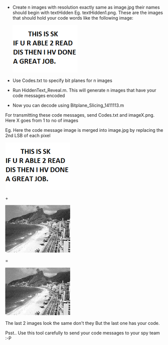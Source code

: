 * Create n images with resolution exactly same as image.jpg their names should begin with textHidden Eg. textHidden1.png.
  These are the images that should hold your code words like the following image:
  
  ![Example Image](textHidden1.png)
  
* Use Codes.txt to specify bit planes for n images
* Run HiddenText_Reveal.m. This will generate n images that have your code messages encoded
* Now you can decode using Bitplane_Slicing_1411113.m

For transmitting these code messages, send Codes.txt and imageX.png. Here X goes from 1 to no of images

Eg. Here the code message image is merged into image.jpg by replacing the 2nd LSB of each pixel

![Example Image](textHidden1.png) 

\+

![Example Image](image.jpg)

=

![Example Image](image1.png)

The last 2 images look the same don't they
But the last one has your code.

Psst..
Use this tool carefully to send your code messages to your spy team :-P
